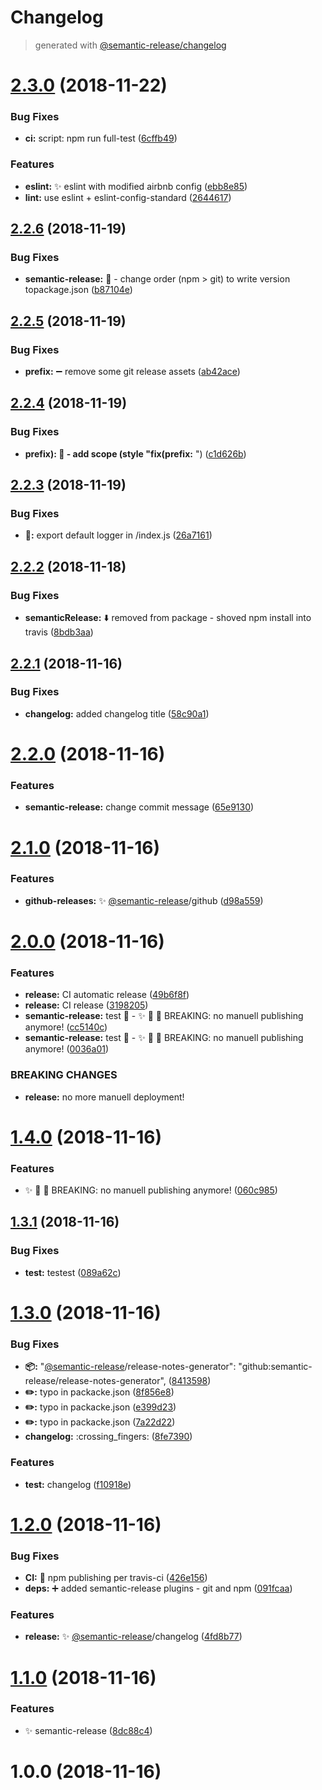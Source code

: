 # Changelog
> generated with [@semantic-release/changelog](https://github.com/semantic-release/changelog)

# [2.3.0](https://github.com/stackr23/logger/compare/v2.2.6...v2.3.0) (2018-11-22)


### Bug Fixes

* **ci:** script: npm run full-test ([6cffb49](https://github.com/stackr23/logger/commit/6cffb49))


### Features

* **eslint:** :sparkles: eslint with modified airbnb config ([ebb8e85](https://github.com/stackr23/logger/commit/ebb8e85))
* **lint:** use eslint + eslint-config-standard ([2644617](https://github.com/stackr23/logger/commit/2644617))

## [2.2.6](https://github.com/stackr23/logger/compare/v2.2.5...v2.2.6) (2018-11-19)


### Bug Fixes

* **semantic-release:** :bug: - change order (npm > git) to write version topackage.json ([b87104e](https://github.com/stackr23/logger/commit/b87104e))



## [2.2.5](https://github.com/stackr23/logger/compare/v2.2.4...v2.2.5) (2018-11-19)


### Bug Fixes

* **prefix:** :heavy_minus_sign: remove some git release assets ([ab42ace](https://github.com/stackr23/logger/commit/ab42ace))



## [2.2.4](https://github.com/stackr23/logger/compare/v2.2.3...v2.2.4) (2018-11-19)


### Bug Fixes

* **prefix): 🐛 - add scope (style "fix(prefix:** <emoji>") ([c1d626b](https://github.com/stackr23/logger/commit/c1d626b))



## [2.2.3](https://github.com/stackr23/logger/compare/v2.2.2...v2.2.3) (2018-11-19)


### Bug Fixes

* **🐛:** export default logger in /index.js ([26a7161](https://github.com/stackr23/logger/commit/26a7161))



## [2.2.2](https://github.com/stackr23/logger/compare/v2.2.1...v2.2.2) (2018-11-18)


### Bug Fixes

* **semanticRelease:** :arrow_down: removed from package - shoved npm install into travis ([8bdb3aa](https://github.com/stackr23/logger/commit/8bdb3aa))



## [2.2.1](https://github.com/stackr23/logger/compare/v2.2.0...v2.2.1) (2018-11-16)


### Bug Fixes

* **changelog:** added changelog title ([58c90a1](https://github.com/stackr23/logger/commit/58c90a1))



# [2.2.0](https://github.com/stackr23/logger/compare/v2.1.0...v2.2.0) (2018-11-16)


### Features

* **semantic-release:** change commit message ([65e9130](https://github.com/stackr23/logger/commit/65e9130))



# [2.1.0](https://github.com/stackr23/logger/compare/v2.0.0...v2.1.0) (2018-11-16)


### Features

* **github-releases:** :sparkles: [@semantic-release](https://github.com/semantic-release)/github ([d98a559](https://github.com/stackr23/logger/commit/d98a559))



# [2.0.0](https://github.com/stackr23/logger/compare/v1.4.0...v2.0.0) (2018-11-16)


### Features

* **release:** CI automatic release ([49b6f8f](https://github.com/stackr23/logger/commit/49b6f8f))
* **release:** CI release ([3198205](https://github.com/stackr23/logger/commit/3198205))
* **semantic-release:** test :rocket: - ✨ 👷 🚀 BREAKING: no manuell publishing anymore! ([cc5140c](https://github.com/stackr23/logger/commit/cc5140c))
* **semantic-release:** test :rocket: - ✨ 👷 🚀 BREAKING: no manuell publishing anymore! ([0036a01](https://github.com/stackr23/logger/commit/0036a01))


### BREAKING CHANGES

* **release:** no more manuell deployment!



# [1.4.0](https://github.com/stackr23/logger/compare/v1.3.1...v1.4.0) (2018-11-16)


### Features

* :sparkles: :construction_worker: :rocket: BREAKING: no manuell publishing anymore! ([060c985](https://github.com/stackr23/logger/commit/060c985))



## [1.3.1](https://github.com/stackr23/logger/compare/v1.3.0...v1.3.1) (2018-11-16)


### Bug Fixes

* **test:** testest ([089a62c](https://github.com/stackr23/logger/commit/089a62c))



# [1.3.0](https://github.com/stackr23/logger/compare/v1.2.0...v1.3.0) (2018-11-16)


### Bug Fixes

* **:package::**     "[@semantic-release](https://github.com/semantic-release)/release-notes-generator": "github:semantic-release/release-notes-generator", ([8413598](https://github.com/stackr23/logger/commit/8413598))
* **:pencil2::** typo in packacke.json ([8f856e8](https://github.com/stackr23/logger/commit/8f856e8))
* **:pencil2::** typo in packacke.json ([e399d23](https://github.com/stackr23/logger/commit/e399d23))
* **:pencil2::** typo in packacke.json ([7a22d22](https://github.com/stackr23/logger/commit/7a22d22))
* **changelog:** :crossing_fingers: ([8fe7390](https://github.com/stackr23/logger/commit/8fe7390))


### Features

* **test:** changelog ([f10918e](https://github.com/stackr23/logger/commit/f10918e))



# [1.2.0](https://github.com/stackr23/logger/compare/v1.1.1...v1.2.0) (2018-11-16)


### Bug Fixes

* **CI:** :green_heart: npm publishing per travis-ci ([426e156](https://github.com/stackr23/logger/commit/426e156))
* **deps:** :heavy_plus_sign: added semantic-release plugins - git and npm ([091fcaa](https://github.com/stackr23/logger/commit/091fcaa))


### Features

* **release:** :sparkles: [@semantic-release](https://github.com/semantic-release)/changelog ([4fd8b77](https://github.com/stackr23/logger/commit/4fd8b77))



# [1.1.0](https://github.com/stackr23/logger/compare/v1.0.0...v1.1.0) (2018-11-16)


### Features

* :sparkles: semantic-release ([8dc88c4](https://github.com/stackr23/logger/commit/8dc88c4))



# 1.0.0 (2018-11-16)

